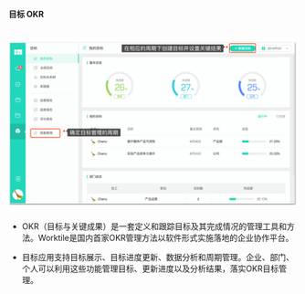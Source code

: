 #### 目标 OKR 
# ![](/assets/目标okr.png)
* OKR（目标与关键成果）是一套定义和跟踪目标及其完成情况的管理工具和方法。Worktile是国内首家OKR管理方法以软件形式实施落地的企业协作平台。

* 目标应用支持目标展示、目标进度更新、数据分析和周期管理。企业、部门、个人可以利用这些功能管理目标、更新进度以及分析结果，落实OKR目标管理。
